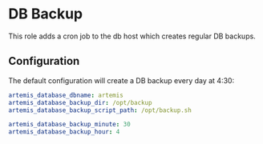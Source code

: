 # DB Backup 

This role adds a cron job to the db host which creates regular DB backups.

## Configuration 
The default configuration will create a DB backup every day at 4:30: 

```yml 
artemis_database_dbname: artemis
artemis_database_backup_dir: /opt/backup
artemis_database_backup_script_path: /opt/backup.sh

artemis_database_backup_minute: 30
artemis_database_backup_hour: 4
```
